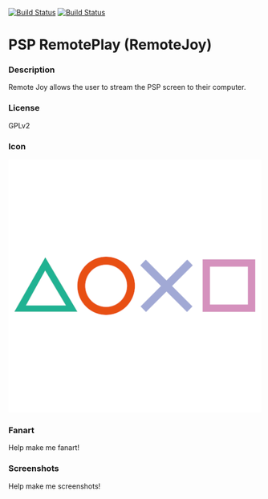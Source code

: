[![Build Status](https://travis-ci.org/kodi-game/game.libretro.remotejoy.svg?branch=master)](https://travis-ci.org/kodi-game/game.libretro.remotejoy)
[![Build Status](https://ci.appveyor.com/api/projects/status/github/kodi-game/game.libretro.remotejoy?svg=true)](https://ci.appveyor.com/project/kodi-game/game-libretro-remotejoy)

# PSP RemotePlay (RemoteJoy)

### Description

Remote Joy allows the user to stream the PSP screen to their computer.

### License

GPLv2

### Icon

![PSP RemotePlay (RemoteJoy) icon](game.libretro.remotejoy/resources/icon.png)

### Fanart

Help make me fanart!

### Screenshots

Help make me screenshots!
